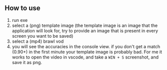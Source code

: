 ## How to use
1. run exe
2. select a (png) template image (the template image is an image that the application will look for, try to provide an image that is present in every screen you want to be saved)
3. select a (mp4) brawl vod
4. you will see the accuracies in the console view. if you don't get a match (0.90+) in the first minute your template image is probably bad. For me it works to open the video in vscode, and take a `WIN + S` screenshot, and save it as png. 
